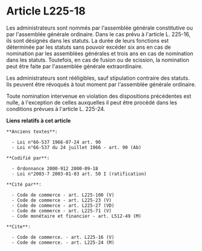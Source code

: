 # Article L225-18

Les administrateurs sont nommés par l'assemblée générale constitutive ou par l'assemblée générale ordinaire. Dans le cas
prévu à l'article L. 225-16, ils sont désignés dans les statuts. La durée de leurs fonctions est déterminée par les statuts
sans pouvoir excéder six ans en cas de nomination par les assemblées générales et trois ans en cas de nomination dans les
statuts. Toutefois, en cas de fusion ou de scission, la nomination peut être faite par l'assemblée générale extraordinaire.

Les administrateurs sont rééligibles, sauf stipulation contraire des statuts. Ils peuvent être révoqués à tout moment par
l'assemblée générale ordinaire.

Toute nomination intervenue en violation des dispositions précédentes est nulle, à l'exception de celles auxquelles il peut
être procédé dans les conditions prévues à l'article L. 225-24.

**Liens relatifs à cet article**

	**Anciens textes**:

	  - Loi n°66-537 1966-07-24 art. 90
	  - Loi n°66-537 du 24 juillet 1966 - art. 90 (Ab)

	**Codifié par**:

	  - Ordonnance 2000-912 2000-09-18
	  - Loi n°2003-7 2003-01-03 art. 50 I (ratification)

	**Cité par**:

	  - Code de commerce - art. L225-100 (V)
	  - Code de commerce - art. L225-23 (V)
	  - Code de commerce - art. L225-27 (VD)
	  - Code de commerce - art. L225-71 (V)
	  - Code monétaire et financier - art. L512-49 (M)

	**Cite**:

	  - Code de commerce. - art. L225-16 (V)
	  - Code de commerce. - art. L225-24 (M)
